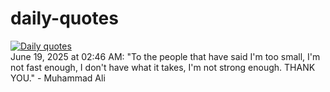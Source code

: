 # daily-quotes
[![Daily quotes](https://github.com/ceepu8/daily-quotes/actions/workflows/daily-quote.yml/badge.svg)](https://github.com/ceepu8/daily-quotes/actions/workflows/daily-quote.yml)<br/>
June 19, 2025 at 02:46 AM: "To the people that have said I'm too small, I'm not fast enough, I don't have what it takes, I'm not strong enough. THANK YOU." - Muhammad Ali
